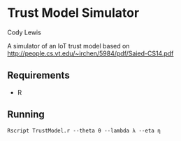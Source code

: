 # Trust Model Simulator
Cody Lewis

A simulator of an IoT trust model based on http://people.cs.vt.edu/~irchen/5984/pdf/Saied-CS14.pdf

## Requirements
  - R

## Running
`Rscript TrustModel.r --theta θ --lambda λ --eta η`
